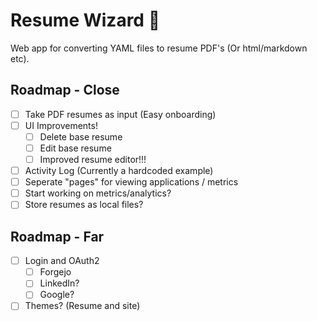 # Resume Wizard 🧙

Web app for converting YAML files to resume PDF's (Or html/markdown etc).


## Roadmap - Close
- [ ] Take PDF resumes as input (Easy onboarding)
- [ ] UI Improvements!
    - [ ] Delete base resume
    - [ ] Edit base resume
    - [ ] Improved resume editor!!!
- [ ] Activity Log (Currently a hardcoded example)
- [ ] Seperate "pages" for viewing applications / metrics
- [ ] Start working on metrics/analytics?
- [ ] Store resumes as local files?

## Roadmap - Far
- [ ] Login and OAuth2 
    - [ ] Forgejo
    - [ ] LinkedIn?
    - [ ] Google?
- [ ] Themes? (Resume and site)

